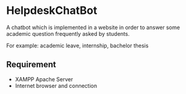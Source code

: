 # HelpdeskChatBot
A chatbot which is implemented in a website in order to answer some academic question frequently asked by students.

For example: academic leave, internship, bachelor thesis

## Requirement
<ul>
  <li>XAMPP Apache Server</li>
  <li>Internet browser and connection</li>
</ul>
